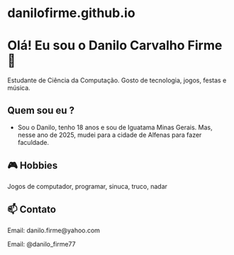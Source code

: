 # danilofirme.github.io
<!DOCTYPE html>
<html lang="pt-BR">
<head>
  <meta charset="UTF-8">
  <title>Meu Site Pessoal</title>
</head>
<body>
  <h1>Olá! Eu sou o Danilo Carvalho Firme 👋</h1>
  <p>Estudante de Ciência da Computação. Gosto de tecnologia, jogos, festas e música.</p>

  <h2>Quem sou eu ?</h2>
  <ul>
    <li>Sou o Danilo, tenho 18 anos e sou de Iguatama Minas Gerais. Mas, nesse ano de 2025, mudei para a cidade de Alfenas para fazer faculdade.</li>
  </ul>

  <h2>🎮 Hobbies</h2>
  <p>Jogos de computador, programar, sinuca, truco, nadar</p>

  <h2>📫 Contato</h2>
  <p>Email: danilo.firme@yahoo.com</p>
   <p>Email: @danilo_firme77</p>
</body>
</html>
